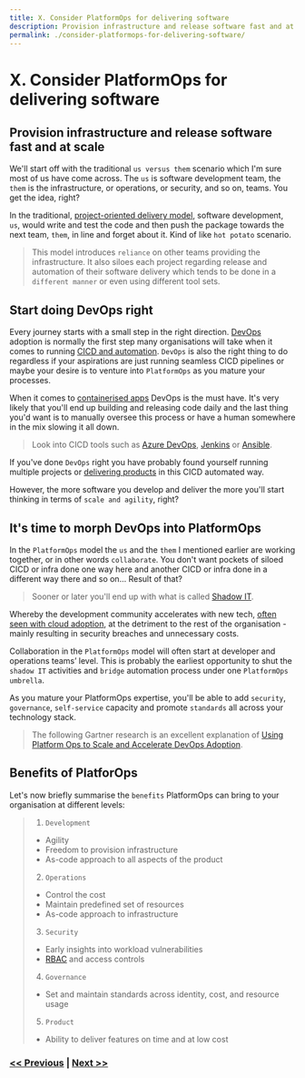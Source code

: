 ```yaml
---
title: X. Consider PlatformOps for delivering software
description: Provision infrastructure and release software fast and at scale
permalink: ./consider-platformops-for-delivering-software/
---
```


# X. Consider PlatformOps for delivering software

## Provision infrastructure and release software fast and at scale

We'll start off with the traditional `us versus them` scenario which I'm sure most of us have come across. The `us` is software development team, the `them` is the infrastructure, or operations, or security, and so on, teams. You get the idea, right?

In the traditional, [project-oriented delivery model](https://en.wikipedia.org/wiki/Project_delivery_method), software development, `us`, would write and test the code and then push the package towards the next team, `them`, in line and forget about it. Kind of like `hot potato` scenario.

> This model introduces `reliance` on other teams providing the infrastructure. It also siloes each project regarding release and automation of their software delivery which tends to be done in a `different manner` or even using different tool sets.

## Start doing DevOps right

Every journey starts with a small step in the right direction. [DevOps](https://en.wikipedia.org/wiki/DevOps) adoption is normally the first step many organisations will take when it comes to running [CICD and automation](/start-early-with-cicd-and-automation). `DevOps` is also the right thing to do regardless if your aspirations are just running seamless CICD pipelines or maybe your desire is to venture into `PlatformOps` as you mature your processes.

When it comes to [containerised apps](/start-thinking-containers) DevOps is the must have. It's very likely that you'll end up building and releasing code daily and the last thing you'd want is to manually oversee this process or have a human somewhere in the mix slowing it all down.

> Look into CICD tools such as [Azure DevOps](https://azure.microsoft.com/en-gb/services/devops/), [Jenkins](https://www.jenkins.io/) or [Ansible](https://www.ansible.com/).

If you've done `DevOps` right you have probably found yourself running multiple projects or [delivering products](/embrace-product-oriented-delivery-model) in this CICD automated way.

However, the more software you develop and deliver the more you'll start thinking in terms of `scale and agility`, right? 

## It's time to morph DevOps into PlatformOps

In the `PlatformOps` model the `us` and the `them` I mentioned earlier are working together, or in other words `collaborate`. You don't want pockets of siloed CICD or infra done one way here and another CICD or infra done in a different way there and so on... Result of that?

> Sooner or later you'll end up with what is called [Shadow IT](https://en.wikipedia.org/wiki/Shadow_IT).

Whereby the development community accelerates with new tech, [often seen with cloud adoption](/cloud-first-strategy-is-the-theme-of-the-day), at the detriment to the rest of the organisation - mainly resulting in security breaches and unnecessary costs.

Collaboration in the `PlatformOps` model will often start at developer and operations teams’ level. This is probably the earliest opportunity to shut the `shadow IT` activities and `bridge` automation process under one `PlatformOps umbrella`.

As you mature your PlatformOps expertise, you'll be able to add `security`, `governance`, `self-service` capacity and promote `standards` all across your technology stack.

> The following Gartner research is an excellent explanation of [Using Platform Ops to Scale and Accelerate DevOps Adoption](https://www.gartner.com/document/3988253?ref=solrAll&refval=271967599).

## Benefits of PlatforOps

Let's now briefly summarise the `benefits` PlatformOps can bring to your organisation at different levels:

> 1. `Development`
>   - Agility
>   - Freedom to provision infrastructure
>   - As-code approach to all aspects of the product
> 2. `Operations`
>   - Control the cost
>   - Maintain predefined set of resources
>   - As-code approach to infrastructure
> 3. `Security`
>   - Early insights into workload vulnerabilities
>   - [RBAC](https://en.wikipedia.org/wiki/Role-based_access_control) and access controls
> 4. `Governance`
>   - Set and maintain standards across identity, cost, and resource usage
> 5. `Product`
>   - Ability to deliver features on time and at low cost

### [<< Previous](/api-lifecycle-management-is-the-future) | [Next >>](/embrace-product-oriented-delivery-model)